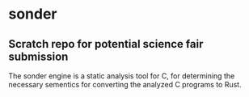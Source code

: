 # sonder

## Scratch repo for potential science fair submission

The sonder engine is a static analysis tool for C, for determining the necessary sementics for converting the analyzed C programs to Rust.
